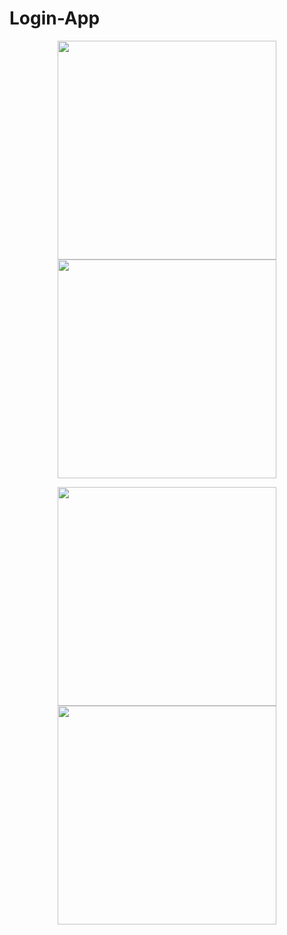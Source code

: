 # Login-App
<p align="center">
	<img src="https://user-images.githubusercontent.com/40682280/174469038-414b40c0-6bb6-4dd4-8128-05b7683a8ad1.png" width="350"> <img src="https://user-images.githubusercontent.com/40682280/174469043-a792c85c-98d7-462d-a9f8-390fe86cb14b.png" width="350">
<p>
	
<p align="center">
	<img src="https://user-images.githubusercontent.com/40682280/174469044-d0de065b-7bfa-4d66-91ed-bb398308631b.png" width="350"> <img src="https://user-images.githubusercontent.com/40682280/174469045-7fde381f-25ca-46c9-bd69-144b4e494f0a.png" width="350">
<p>
